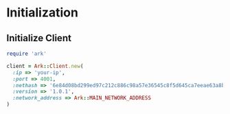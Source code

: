 # Initialization

## Initialize Client

```ruby
require 'ark'

client = Ark::Client.new(
  :ip => 'your-ip',
  :port => 4001,
  :nethash => '6e84d08bd299ed97c212c886c98a57e36545c8f5d645ca7eeae63a8bd62d8988',
  :version => '1.0.1',
  :network_address => Ark::MAIN_NETWORK_ADDRESS
)
```
